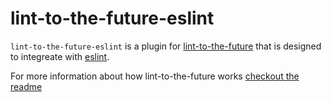 # lint-to-the-future-eslint

`lint-to-the-future-eslint` is a plugin for [lint-to-the-future](https://github.com/mansona/lint-to-the-future) that is designed to integreate with [eslint](https://eslint.org/). 

For more information about how lint-to-the-future works [checkout the readme](https://github.com/mansona/lint-to-the-future#readme)

